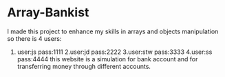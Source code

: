 # Array-Bankist
I made this project to enhance my skills in arrays and objects manipulation so there is 4 users: 
1. user:js pass:1111  2.user:jd pass:2222  3.user:stw pass:3333  4.user:ss pass:4444
this website is a simulation for bank account and for transferring money through different accounts.
